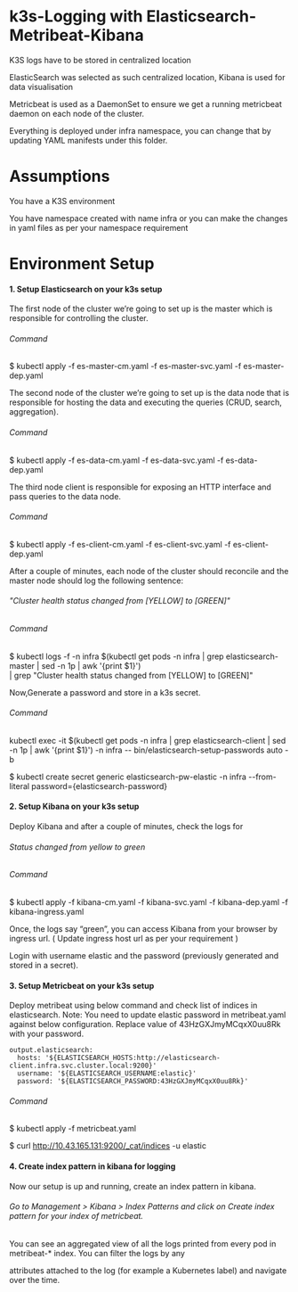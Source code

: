 # k3s-Logging with Elasticsearch-Metribeat-Kibana
K3S logs have to be stored in centralized location

ElasticSearch was selected as such centralized location, Kibana is used for data visualisation

Metricbeat is used as a DaemonSet to ensure we get a running metricbeat daemon on each node of the cluster.

Everything is deployed under infra namespace, you can change that by updating YAML manifests under this folder.

# Assumptions

You have a K3S environment

You have namespace created with name infra or you can make the changes in yaml files as per your namespace requirement

# Environment Setup

#### 1. Setup Elasticsearch on your k3s setup

The first node of the cluster we’re going to set up is the master which is responsible for controlling the cluster.

###### Command

$ kubectl apply -f es-master-cm.yaml -f es-master-svc.yaml -f es-master-dep.yaml

The second node of the cluster we’re going to set up is the data node that is responsible for hosting the data and executing the queries (CRUD, search, aggregation).

###### Command

$ kubectl apply -f es-data-cm.yaml -f es-data-svc.yaml -f es-data-dep.yaml

The third node client is responsible for exposing an HTTP interface and pass queries to the data node.

###### Command

$ kubectl apply -f es-client-cm.yaml -f es-client-svc.yaml -f es-client-dep.yaml

After a couple of minutes, each node of the cluster should reconcile and the master node should log the following sentence:

###### "Cluster health status changed from [YELLOW] to [GREEN]"

###### Command

$ kubectl logs -f -n infra $(kubectl get pods -n infra | grep elasticsearch-master | sed -n 1p | awk '{print $1}') \
| grep "Cluster health status changed from \[YELLOW\] to \[GREEN\]"

Now,Generate a password and store in a k3s secret.

###### Command

kubectl exec -it $(kubectl get pods -n infra | grep elasticsearch-client | sed -n 1p | awk '{print $1}') -n infra -- bin/elasticsearch-setup-passwords auto -b

$ kubectl create secret generic elasticsearch-pw-elastic -n infra --from-literal password={elasticsearch-password}

#### 2. Setup Kibana on your k3s setup

Deploy Kibana and after a couple of minutes, check the logs for 

###### Status changed from yellow to green

###### Command

$ kubectl apply -f kibana-cm.yaml -f kibana-svc.yaml -f kibana-dep.yaml -f kibana-ingress.yaml

Once, the logs say “green”, you can access Kibana from your browser by ingress url. ( Update ingress host url as per your requirement )

Login with username elastic and the password (previously generated and stored in a secret).

#### 3. Setup Metricbeat on your k3s setup

Deploy metribeat using below command and check list of indices in elasticsearch.
Note: You need to update elastic password in metribeat.yaml against below configuration. Replace value of 43HzGXJmyMCqxX0uu8Rk with your password.

    output.elasticsearch:
      hosts: '${ELASTICSEARCH_HOSTS:http://elasticsearch-client.infra.svc.cluster.local:9200}'
      username: '${ELASTICSEARCH_USERNAME:elastic}'
      password: '${ELASTICSEARCH_PASSWORD:43HzGXJmyMCqxX0uu8Rk}'

###### Command

$ kubectl apply -f metricbeat.yaml

$ curl http://10.43.165.131:9200/_cat/indices -u elastic

#### 4. Create index pattern in kibana for logging

Now our setup is up and running, create an index pattern in kibana. 

###### Go to Management > Kibana > Index Patterns and click on Create index pattern for your index of metricbeat. 

You can see an aggregated view of all the logs printed from every pod in metribeat-* index. You can filter the logs by any 

attributes attached to the log (for example a Kubernetes label) and navigate over the time.
